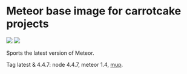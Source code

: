# Meteor base image for carrotcake projects

[![](https://images.microbadger.com/badges/image/valudio/meteorbase.svg)](https://microbadger.com/images/valudio/meteorbase)
[![](https://images.microbadger.com/badges/version/valudio/meteorbase.svg)](http://microbadger.com/images/valudio/meteorbase)

Sports the latest version of Meteor.

Tag latest & 4.4.7: node 4.4.7, meteor 1.4, [mup](https://github.com/kadirahq/meteor-up).
